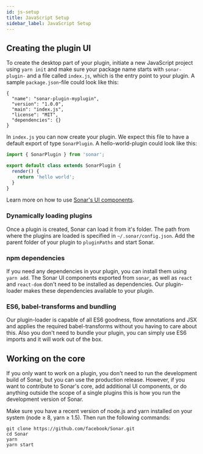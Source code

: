 ```yaml
---
id: js-setup
title: JavaScript Setup
sidebar_label: JavaScript Setup
---
```


## Creating the plugin UI

To create the desktop part of your plugin, initiate a new JavaScript project using `yarn init` and make sure your package name starts with `sonar-plugin-` and a file called `index.js`, which is the entry point to your plugin. A sample `package.json`-file could look like this:

```
{
  "name": "sonar-plugin-myplugin",
  "version": "1.0.0",
  "main": "index.js",
  "license": "MIT",
  "dependencies": {}
}
```

In `index.js` you can now create your plugin. We expect this file to have a default export of type `SonarPlugin`. A hello-world-plugin could look like this:

```js
import { SonarPlugin } from 'sonar';

export default class extends SonarPlugin {
  render() {
    return 'hello world';
  }
}
```

Learn more on how to use [Sonar's UI components]().

### Dynamically loading plugins

Once a plugin is created, Sonar can load it from it's folder. The path from where the plugins are loaded is specified in `~/.sonar/config.json`. Add the parent folder of your plugin to `pluginPaths` and start Sonar.

### npm dependencies

If you need any dependencies in your plugin, you can install them using `yarn add`. The Sonar UI components exported from `sonar`, as well as `react` and `react-dom` don't need to be installed as dependencies. Our plugin-loader makes these dependencies available to your plugin.

### ES6, babel-transforms and bundling

Our plugin-loader is capable of all ES6 goodness, flow annotations and JSX and applies the required babel-transforms without you having to care about this. Also you don't need to bundle your plugin, you can simply use ES6 imports and it will work out of the box.

## Working on the core

If you only want to work on a plugin, you don't need to run the development build of Sonar, but you can use the production release. However, if you want to contribute to Sonar's core, add additional UI components, or do anything outside the scope of a single plugins this is how you run the development version of Sonar.

Make sure you have a recent version of node.js and yarn installed on your system (node ≥ 8, yarn ≥ 1.5). Then run the following commands:

```
git clone https://github.com/facebook/Sonar.git
cd Sonar
yarn
yarn start
```
